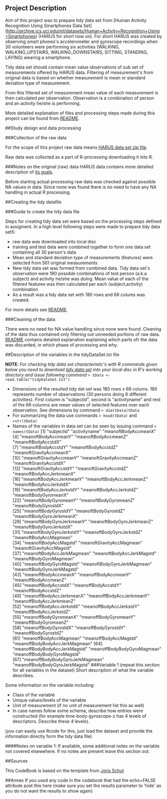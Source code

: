 
## Project Description
Aim of this project was to prepare tidy data set from [Human Activity Recognition Using Smartphones Data Set] (http://archive.ics.uci.edu/ml/datasets/Human+Activity+Recognition+Using+Smartphones) (HARUS for short now on). For short HARUS was created by observing smart phones's accelerometer and gyroscope recordings when 30 volunteers were performing six activities (WALKING, WALKING_UPSTAIRS, WALKING_DOWNSTAIRS, SITTING, STANDING, LAYING) wearing a smartphone. 

Tidy data set should contain mean value observations of sub set of measurements offered by HARUS data. Filtering of measurement's from original data is based on whether measurement is mean or standard deviation type of measurement.

From this filtered set of measurement mean value of each measurement is then calculated per observation. Observation is a combination of person and an activity he/she is performing.

More detailed explanation of files and processing steps made during this project can be found from [README](https://github.com/ksihja/datasciencecoursera/blob/master/GettingAndCleaningData/README.md).

##Study design and data processing

###Collection of the raw data

For the scope of this project raw data means [HARUS data set zip file](https://d396qusza40orc.cloudfront.net/getdata%2Fprojectfiles%2FUCI%20HAR%20Dataset.zip).

Raw data was collected as a part of R-processing downloading it into R. 

###Notes on the original (raw) data 
HARUS data contains more detailed description of [its goals](http://archive.ics.uci.edu/ml/datasets/Human+Activity+Recognition+Using+Smartphones#). 

Before starting actual processing raw data was checked against possible NA values in data. Since none was found there is no need to have any NA handling in actual R processing.

##Creating the tidy datafile

###Guide to create the tidy data file

Steps for creating tidy data set were based on the processing steps defined in assigment. In a high level following steps were made to prepare tidy data set5:

* raw data was downloaded into local disc
* training and test data were combined together to form one data set containing all 30 person's data
* Mean and standard deviation type of measurements (features) were selected from 561 original measurements
* New tidy data set was formed from combined data. Tidy data set's observation were 180 possible combinations of test person (a.k.a subject) and activity he/she was doing. Mean value of each of the filtered features was then calculated per each (subject,activity) combination
* As a result was a tidy data set with 180 rows and 68 colums was created.

For more details see 
[README](https://github.com/ksihja/datasciencecoursera/blob/master/GettingAndCleaningData/README.md).

###Cleaning of the data

There were no need for NA value handling since none were found. Cleaning of the data thus contained only filtering out unneeded portions of raw data. [README](https://github.com/ksihja/datasciencecoursera/blob/master/GettingAndCleaningData/README.md) contains detailed explanation explaining which parts ofr the data was discarded, in which phase of processing and why.

##Description of the variables in the tidyDataSet.txt file
 
 **NOTE**: *For checking tidy data set characteristic's with R commands given below you need to download [tidy data set](https://github.com/ksihja/datasciencecoursera/blob/master/GettingAndCleaningData/tidyDataSet.txt) into your local disc in R's working directory and issue following command `> tData <- read.table("tidyDataSet.txt")`*
 
 - Dimensions of the resulted tidy dat set was 180 rows x 68 colums. 180 represents number of observations (30 persons doing 6 different activities). First column is "subjectid", second is "activityname" and rest of the 66 columns are mean values of selected features over each observation. See dimensions by command `> dim(tData)tData`
 - For summarizing the data use commands `> head(tData)` and `>str(tData)`
 - Names of the variables in data set can be seen by issuing command `> names(tData)`
[1] "subjectid"                      "activityname"                   "meanoftBodyAccmeanX"           
 [4] "meanoftBodyAccmeanY"            "meanoftBodyAccmeanZ"            "meanoftBodyAccstdX"            
 [7] "meanoftBodyAccstdY"             "meanoftBodyAccstdZ"             "meanoftGravityAccmeanX"        
[10] "meanoftGravityAccmeanY"         "meanoftGravityAccmeanZ"         "meanoftGravityAccstdX"         
[13] "meanoftGravityAccstdY"          "meanoftGravityAccstdZ"          "meanoftBodyAccJerkmeanX"       
[16] "meanoftBodyAccJerkmeanY"        "meanoftBodyAccJerkmeanZ"        "meanoftBodyAccJerkstdX"        
[19] "meanoftBodyAccJerkstdY"         "meanoftBodyAccJerkstdZ"         "meanoftBodyGyromeanX"          
[22] "meanoftBodyGyromeanY"           "meanoftBodyGyromeanZ"           "meanoftBodyGyrostdX"           
[25] "meanoftBodyGyrostdY"            "meanoftBodyGyrostdZ"            "meanoftBodyGyroJerkmeanX"      
[28] "meanoftBodyGyroJerkmeanY"       "meanoftBodyGyroJerkmeanZ"       "meanoftBodyGyroJerkstdX"       
[31] "meanoftBodyGyroJerkstdY"        "meanoftBodyGyroJerkstdZ"        "meanoftBodyAccMagmean"         
[34] "meanoftBodyAccMagstd"           "meanoftGravityAccMagmean"       "meanoftGravityAccMagstd"       
[37] "meanoftBodyAccJerkMagmean"      "meanoftBodyAccJerkMagstd"       "meanoftBodyGyroMagmean"        
[40] "meanoftBodyGyroMagstd"          "meanoftBodyGyroJerkMagmean"     "meanoftBodyGyroJerkMagstd"     
[43] "meanoffBodyAccmeanX"            "meanoffBodyAccmeanY"            "meanoffBodyAccmeanZ"           
[46] "meanoffBodyAccstdX"             "meanoffBodyAccstdY"             "meanoffBodyAccstdZ"            
[49] "meanoffBodyAccJerkmeanX"        "meanoffBodyAccJerkmeanY"        "meanoffBodyAccJerkmeanZ"       
[52] "meanoffBodyAccJerkstdX"         "meanoffBodyAccJerkstdY"         "meanoffBodyAccJerkstdZ"        
[55] "meanoffBodyGyromeanX"           "meanoffBodyGyromeanY"           "meanoffBodyGyromeanZ"          
[58] "meanoffBodyGyrostdX"            "meanoffBodyGyrostdY"            "meanoffBodyGyrostdZ"           
[61] "meanoffBodyAccMagmean"          "meanoffBodyAccMagstd"           "meanoffBodyBodyAccJerkMagmean" 
[64] "meanoffBodyBodyAccJerkMagstd"   "meanoffBodyBodyGyroMagmean"     "meanoffBodyBodyGyroMagstd"     
[67] "meanoffBodyBodyGyroJerkMagmean" "meanoffBodyBodyGyroJerkMagstd" 
###Variable 1 (repeat this section for all variables in the dataset)
Short description of what the variable describes.

Some information on the variable including:
 - Class of the variable
 - Unique values/levels of the variable
 - Unit of measurement (if no unit of measurement list this as well)
 - In case names follow some schema, describe how entries were constructed (for example time-body-gyroscope-z has 4 levels of descriptors. Describe these 4 levels). 

(you can easily use Rcode for this, just load the dataset and provide the information directly form the tidy data file)

####Notes on variable 1:
If available, some additional notes on the variable not covered elsewehere. If no notes are present leave this section out.

##Sources

This CodeBook is based on the template from [Joris Schut](https://gist.github.com/JorisSchut/dbc1fc0402f28cad9b41)

##Annex
If you used any code in the codebook that had the echo=FALSE attribute post this here (make sure you set the results parameter to 'hide' as you do not want the results to show again)
